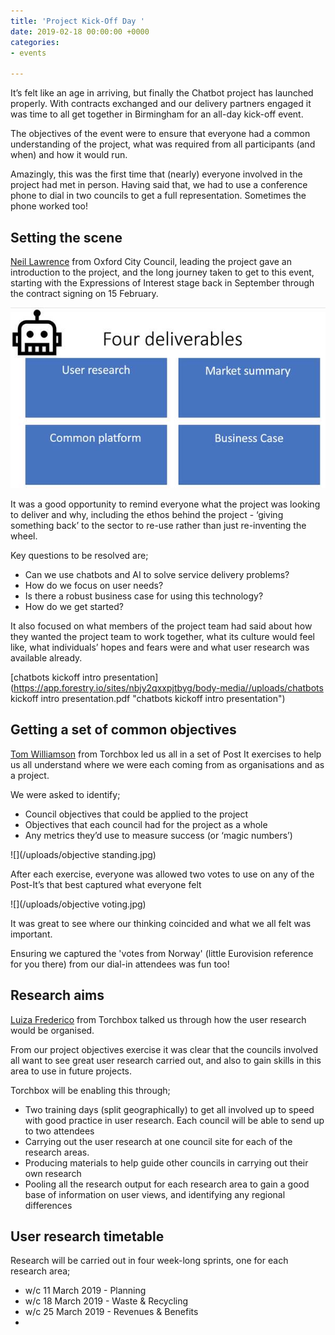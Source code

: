 ```yaml
---
title: 'Project Kick-Off Day '
date: 2019-02-18 00:00:00 +0000
categories:
- events

---
```

It’s felt like an age in arriving, but finally the Chatbot project has launched properly. With contracts exchanged and our delivery partners engaged it was time to all get together in Birmingham for an all-day kick-off event.

The objectives of the event were to ensure that everyone had a common understanding of the project, what was required from all participants (and when) and how it would run.

Amazingly, this was the first time that (nearly) everyone involved in the project had met in person. Having said that, we had to use a conference phone to dial in two councils to get a full representation. Sometimes the phone worked too!

## Setting the scene

[Neil Lawrence](https://twitter.com/OX1Digital) from Oxford City Council, leading the project gave an introduction to the project, and the long journey taken to get to this event, starting with the Expressions of Interest stage back in September through the contract signing on 15 February.

![](/uploads/deliverables.jpg)

It was a good opportunity to remind everyone what the project was looking to deliver and why, including the ethos behind the project - ‘giving something back’ to the sector to re-use rather than just re-inventing the wheel. 

Key questions to be resolved are;

* Can we use chatbots and AI to solve service delivery problems?
* How do we focus on user needs?
* Is there a robust business case for using this technology?
* How do we get started?

It also focused on what members of the project team had said about how they wanted the project team to work together, what its culture would feel like, what individuals’ hopes and fears were and what user research was available already.

[chatbots kickoff intro presentation](https://app.forestry.io/sites/nbjy2qxxpjtbyg/body-media//uploads/chatbots kickoff intro presentation.pdf "chatbots kickoff intro presentation")

## Getting a set of common objectives

[Tom Williamson](https://torchbox.com/team/tom-williams/) from Torchbox led us all in a set of Post It exercises to help us all understand where we were each coming from as organisations and as a project.

We were asked to identify;

* Council objectives that could be applied to the project
* Objectives that each council had for the project as a whole
* Any metrics they’d use to measure success (or ‘magic numbers’)

![](/uploads/objective standing.jpg)

After each exercise, everyone was allowed two votes to use on any of the Post-It’s that best captured what everyone felt

![](/uploads/objective voting.jpg)

It was great to see where our thinking coincided and what we all felt was important.

Ensuring we captured the 'votes from Norway' (little Eurovision reference for you there) from our dial-in attendees was fun too!

## Research aims

[Luiza Frederico](https://torchbox.com/team/luiza-frederico/) from Torchbox talked us through how the user research would be organised.

From our project objectives exercise it was clear that the councils involved all want to see great user research carried out, and also to gain skills in this area to use in future projects.

Torchbox will be enabling this through;

* Two training days (split geographically) to get all involved up to speed with good practice in user research. Each council will be able to send up to two attendees
* Carrying out the user research at one council site for each of the research areas.
* Producing materials to help guide other councils in carrying out their own research
* Pooling all the research output for each research area to gain a good base of information on user views, and identifying any regional differences

## User research timetable

Research will be carried out in four week-long sprints, one for each research area;

* w/c 11 March 2019 - Planning
* w/c 18 March 2019 - Waste & Recycling
* w/c 25 March 2019 - Revenues & Benefits
* 